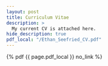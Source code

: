 ```yaml
---
layout: post
title: Curriculum Vitae
description: >
  My current CV is attached here.
hide_description: true
pdf_local: "/Ethan_Seefried_CV.pdf"
---
```

{% pdf {{ page.pdf_local }} no_link %}


